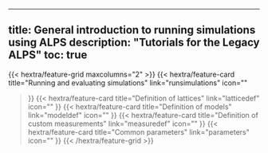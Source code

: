 
---
title: General introduction to running simulations using ALPS
description: "Tutorials for the Legacy ALPS"
toc: true
---

{{< hextra/feature-grid maxcolumns="2" >}}
  {{< hextra/feature-card
    title="Running and evaluating simulations"
    link="runsimulations"
    icon=""
  >}}
  {{< hextra/feature-card
    title="Definition of lattices"
    link="latticedef"
    icon=""
  >}}
  {{< hextra/feature-card
    title="Definition of models"
    link="modeldef"
    icon=""
  >}}
  {{< hextra/feature-card
    title="Definition of custom measurements"
    link="measuredef"
    icon=""
  >}}
  {{< hextra/feature-card
    title="Common parameters"
    link="parameters"
    icon=""
  >}}
{{< /hextra/feature-grid >}}




